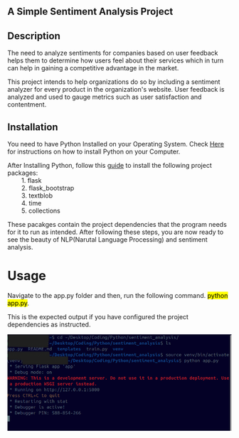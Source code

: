 ## A Simple Sentiment Analysis Project

## Description
The need to analyze sentiments for companies based on user feedback helps them to determine how users feel about their services which in turn can help in gaining a competitive advantage in the market. 

This project intends to help organizations do so by including a sentiment analyzer for every product in the organization's website. User feedback is analyzed and used to gauge metrics such as user satisfaction and contentment.

## Installation
You need to have Python Installed on your Operating System. Check [Here](https://realpython.com/installing-python/) for instructions on how to install Python on your Computer.

After Installing Python, follow this [guide](https://packaging.python.org/en/latest/guides/installing-using-pip-and-virtual-environments/) to install the following project packages:<br>
&nbsp;&nbsp;&nbsp;&nbsp;&nbsp;&nbsp;&nbsp;&nbsp;1. flask <br>
&nbsp;&nbsp;&nbsp;&nbsp;&nbsp;&nbsp;&nbsp;&nbsp;2. flask_bootstrap <br>
&nbsp;&nbsp;&nbsp;&nbsp;&nbsp;&nbsp;&nbsp;&nbsp;3. textblob <br>
&nbsp;&nbsp;&nbsp;&nbsp;&nbsp;&nbsp;&nbsp;&nbsp;4. time <br>
&nbsp;&nbsp;&nbsp;&nbsp;&nbsp;&nbsp;&nbsp;&nbsp;5. collections <br>

These pacakges contain the project dependencies that the program needs for it to run as intended. After following these steps, you are now ready to see the beauty of NLP(Narutal Language Processing) and sentiment analysis.

# Usage
Navigate to the app.py folder and then, run the following command. <mark>python app.py</mark>.

This is the expected output if you have configured the project dependencies as instructed.<br>

![Expected Terminal Output](./Images/Pasted%20image.png)